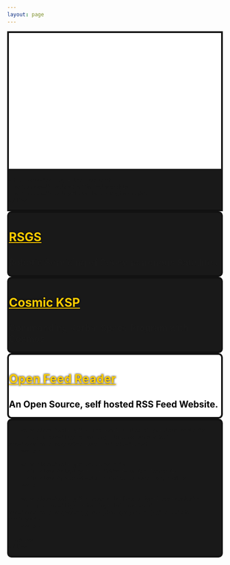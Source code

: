 ```yaml
---
layout: page
---
```

<style>
  :root {
    --main-dark:#191919;
    --main-boarder:#121212;
  }

  a {
    color: #ffcc00;
  }

  h1 {
    text-shadow: 0 0 4px #000;
  }

  .project_card {
    border-radius: 10px;
    border-style: solid;
    border-color: var(--main-boarder);
    border-width: 4px;
    background-color: var(--main-dark);
  }

  .profile_image {
    border-radius: 50px;
    border-style: solid;
    border-width: 4px;
    border-color: var(--main-boarder);
  }

  #INTRO {
    background-color: var(--main-dark);
    border-style: solid;
    border-width: 4px;
    border-color: var(--main-boarder);
  }

  #RSGS {
    background-size: cover;
    background-position: 50% 42%;
    background-repeat: no-repeat;
    background-image: url(https://images.unsplash.com/photo-1451187580459-43490279c0fa);
  }

  #COSMIC {
    background-size: cover;
    background-position: 50% 50%;
    background-repeat: no-repeat;
    background-image: url(/jool.png);
  }

  #OFR {
    background-size: cover;
    background-position: 50% 42%;
    background-repeat: no-repeat;
    background-image: url(https://wallpapercave.com/wp/wp3396923.jpg);
    background-color: #fff;
    background-blend-mode: luminosity;
  }

  #VEX {
  }
</style>


<div class="container-flex">
  <div class="row align-items-center p-3" id="INTRO" >
    <div class="col-lg-3 offset-lg-1 d-flex justify-content-center justify-content-lg-end">
      <img src="/content/images/TTP.png" class="rounded w-75">
    </div>

    <div class="col-lg-4 text-center">
      <h1 class="display-1">Tim Polnow</h1>
      <h1 class="display-3">Software Engineer</h1>
    </div>
  </div>

  <!-- RSGS Project Card -->
  <div class="row text-center m-3">
    <div id="RSGS" class="project_card col-md-10 offset-md-1">
      <h1 class="display-3 pt-5"><a href="/rsgs">RSGS</a></h1>
      <h2 class="pb-5"><b>Robotic Servicing of Geosynchronous Satellites</b></h2>
    </div>
  </div>

  <!-- Cosmic KSP Project Card -->
  <div class="row text-center m-3">
    <div id="COSMIC" class="project_card col-md-10 offset-md-1">
      <div class="row p-2">
        <h1 class="display-3 pt-5"><a href="/content/images/cosmic_ksp">Cosmic KSP</a></h1>
        <h2 class="pb-5"><b>Commanding Kerbal Space Program with Cosmos</b></h2>
      </div>
    </div>
  </div>

  <!-- Open Feed Reader Project Card -->
  <div class="row text-center m-3">
    <div id="OFR" class="project_card col-md-10 offset-md-1">
      <div class="row p-2">
        <h1 class="display-3 pt-5"><a href="https://hub.docker.com/repository/docker/progradedv/open-feed-reader/general">Open Feed Reader</a></h1>
        <h2 class="pb-5" style="color: black; text-shadow: 0 0 2px #fff;"><b>An Open Source, self hosted RSS Feed Website.</b></h2>
      </div>
    </div>
  </div>

  <!-- VEX Project Card -->
  <div class="row text-center m-3">
    <div id="VEX" class="project_card col-md-10 offset-md-1 h-100">
      <div class="row p-2">

        <div class="col-lg-2 offset-lg-1 d-flex align-items-center">
          <img class="figure-img img-fluid mx-auto w-75" src="/content/images/Vex-Logo.jpg" alt="Logo">
        </div>

        <div class="col-lg-6 text-center">
          <h1 class="display-3 pt-5">Vex Robotics Team</h1>
          <h2 class="pb-5"><b>Old Dominion University</b></h2>
        </div>

        <div class="col-lg-2 d-none d-lg-flex align-items-center">
          <img class="figure-img img-fluid mx-auto" src="/content/images/vex_group_shot_greyscale.jpg" alt="Sim Abridged">
        </div>

      </div>
    </div>
  </div>

</div>
